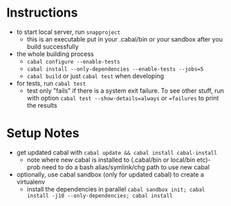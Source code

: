 Instructions
============

- to start local server, run `snapproject`
    - this is an executable put in your .cabal/bin or your sandbox after you build successfully
- the whole building process
	- `cabal configure --enable-tests`
	- `cabal install --only-dependencies --enable-tests --jobs=5`
	- `cabal build` or just `cabal test` when developing
- for tests, run `cabal test`
    - test only "fails" if there is a system exit failure. To see other stuff, run with option `cabal test --show-details=always` or `=failures` to print the results

Setup Notes
===========
- get updated cabal with `cabal update && cabal install cabal-install`
    - note where new cabal is installed to (.cabal/bin or local/bin etc)- prob need to do a bash alias/symlink/chg path to use new cabal
- optionally, use cabal sandbox (only for updated cabal) to create a virtualenv
    - install the dependencies in parallel `cabal sandbox init; cabal install -j10 --only-dependencies; cabal install`
